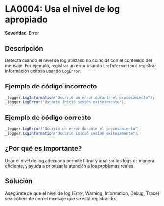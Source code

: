 # LA0004: Usa el nivel de log apropiado

**Severidad:** Error

## Descripción
Detecta cuando el nivel de log utilizado no coincide con el contenido del mensaje. Por ejemplo, registrar un error usando `LogInformation` o registrar información exitosa usando `LogError`.

## Ejemplo de código incorrecto
```csharp
_logger.LogInformation("Ocurrió un error durante el procesamiento");
_logger.LogError("Usuario inició sesión exitosamente");
```

## Ejemplo de código correcto
```csharp
_logger.LogError("Ocurrió un error durante el procesamiento");
_logger.LogInformation("Usuario inició sesión exitosamente");
```

## ¿Por qué es importante?
Usar el nivel de log adecuado permite filtrar y analizar los logs de manera eficiente, y ayuda a priorizar la atención a los problemas reales.

## Solución
Asegúrate de que el nivel de log (Error, Warning, Information, Debug, Trace) sea coherente con el mensaje que se está registrando. 